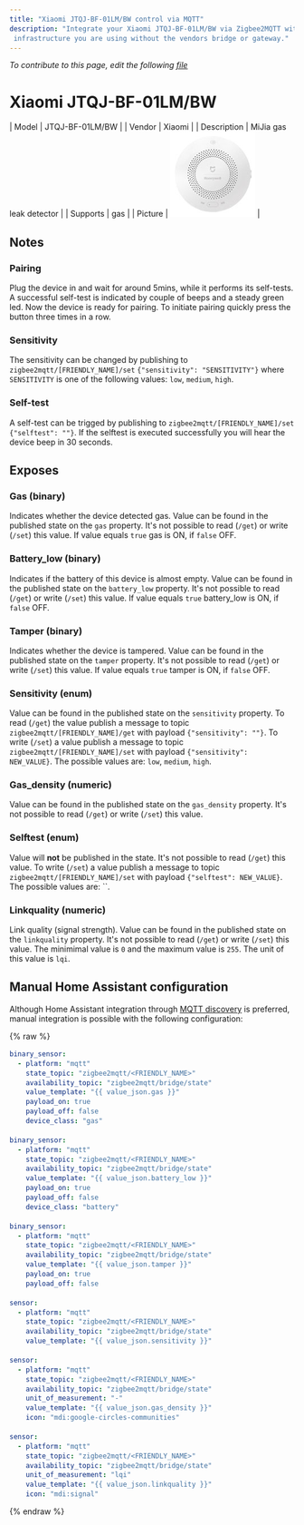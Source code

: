 ```yaml
---
title: "Xiaomi JTQJ-BF-01LM/BW control via MQTT"
description: "Integrate your Xiaomi JTQJ-BF-01LM/BW via Zigbee2MQTT with whatever smart home
 infrastructure you are using without the vendors bridge or gateway."
---
```


*To contribute to this page, edit the following
[file](https://github.com/Koenkk/zigbee2mqtt.io/blob/master/docs/devices/JTQJ-BF-01LM_BW.md)*

# Xiaomi JTQJ-BF-01LM/BW

| Model | JTQJ-BF-01LM/BW  |
| Vendor  | Xiaomi  |
| Description | MiJia gas leak detector  |
| Supports | gas |
| Picture | ![Xiaomi JTQJ-BF-01LM/BW](../images/devices/JTQJ-BF-01LM-BW.jpg) |

## Notes


### Pairing
Plug the device in and wait for around 5mins, while it performs its self-tests.
A successful self-test is indicated by couple of beeps and a steady green led.
Now the device is ready for pairing. To initiate pairing quickly press the button three times in a row.


### Sensitivity
The sensitivity can be changed by publishing to `zigbee2mqtt/[FRIENDLY_NAME]/set`
`{"sensitivity": "SENSITIVITY"}` where `SENSITIVITY` is one of the following
values: `low`, `medium`,  `high`.

### Self-test
A self-test can be trigged by publishing to `zigbee2mqtt/[FRIENDLY_NAME]/set`
`{"selftest": ""}`.
If the selftest is executed successfully you will hear the device beep in 30 seconds.



## Exposes
### Gas (binary)
Indicates whether the device detected gas.
Value can be found in the published state on the `gas` property.
It's not possible to read (`/get`) or write (`/set`) this value.
If value equals `true` gas is ON, if `false` OFF.

### Battery_low (binary)
Indicates if the battery of this device is almost empty.
Value can be found in the published state on the `battery_low` property.
It's not possible to read (`/get`) or write (`/set`) this value.
If value equals `true` battery_low is ON, if `false` OFF.

### Tamper (binary)
Indicates whether the device is tampered.
Value can be found in the published state on the `tamper` property.
It's not possible to read (`/get`) or write (`/set`) this value.
If value equals `true` tamper is ON, if `false` OFF.

### Sensitivity (enum)
Value can be found in the published state on the `sensitivity` property.
To read (`/get`) the value publish a message to topic `zigbee2mqtt/[FRIENDLY_NAME]/get` with payload `{"sensitivity": ""}`.
To write (`/set`) a value publish a message to topic `zigbee2mqtt/[FRIENDLY_NAME]/set` with payload `{"sensitivity": NEW_VALUE}`.
The possible values are: `low`, `medium`, `high`.

### Gas_density (numeric)
Value can be found in the published state on the `gas_density` property.
It's not possible to read (`/get`) or write (`/set`) this value.

### Selftest (enum)
Value will **not** be published in the state.
It's not possible to read (`/get`) this value.
To write (`/set`) a value publish a message to topic `zigbee2mqtt/[FRIENDLY_NAME]/set` with payload `{"selftest": NEW_VALUE}`.
The possible values are: ``.

### Linkquality (numeric)
Link quality (signal strength).
Value can be found in the published state on the `linkquality` property.
It's not possible to read (`/get`) or write (`/set`) this value.
The minimimal value is `0` and the maximum value is `255`.
The unit of this value is `lqi`.

## Manual Home Assistant configuration
Although Home Assistant integration through [MQTT discovery](../integration/home_assistant) is preferred,
manual integration is possible with the following configuration:


{% raw %}
```yaml
binary_sensor:
  - platform: "mqtt"
    state_topic: "zigbee2mqtt/<FRIENDLY_NAME>"
    availability_topic: "zigbee2mqtt/bridge/state"
    value_template: "{{ value_json.gas }}"
    payload_on: true
    payload_off: false
    device_class: "gas"

binary_sensor:
  - platform: "mqtt"
    state_topic: "zigbee2mqtt/<FRIENDLY_NAME>"
    availability_topic: "zigbee2mqtt/bridge/state"
    value_template: "{{ value_json.battery_low }}"
    payload_on: true
    payload_off: false
    device_class: "battery"

binary_sensor:
  - platform: "mqtt"
    state_topic: "zigbee2mqtt/<FRIENDLY_NAME>"
    availability_topic: "zigbee2mqtt/bridge/state"
    value_template: "{{ value_json.tamper }}"
    payload_on: true
    payload_off: false

sensor:
  - platform: "mqtt"
    state_topic: "zigbee2mqtt/<FRIENDLY_NAME>"
    availability_topic: "zigbee2mqtt/bridge/state"
    value_template: "{{ value_json.sensitivity }}"

sensor:
  - platform: "mqtt"
    state_topic: "zigbee2mqtt/<FRIENDLY_NAME>"
    availability_topic: "zigbee2mqtt/bridge/state"
    unit_of_measurement: "-"
    value_template: "{{ value_json.gas_density }}"
    icon: "mdi:google-circles-communities"

sensor:
  - platform: "mqtt"
    state_topic: "zigbee2mqtt/<FRIENDLY_NAME>"
    availability_topic: "zigbee2mqtt/bridge/state"
    unit_of_measurement: "lqi"
    value_template: "{{ value_json.linkquality }}"
    icon: "mdi:signal"
```
{% endraw %}


